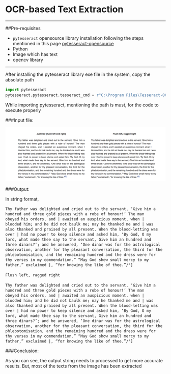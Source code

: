 # OCR-based Text Extraction

---

##Pre-requisites

- `pytesseract` opensource library installation following the steps mentioned in this page [pytesseract-opensource](https://github.com/UB-Mannheim/tesseract/wiki)
- Python 
- Image which has text
- opencv library
---
After installing the pytesseract library exe file in the system, copy the absolute path

```python
import pytesseract
pytesseract.pytesseract.tesseract_cmd = r"C:\Program Files\Tesseract-OCR\tesseract.exe"
```
While importing pytesseract, mentioning the path is must, for the code to execute properly


###Input file:

![Inuput image](https://github.com/Naveen-S6/Python_Apps/blob/main/OCR/resources/Text.png)


###Output:

In string format,
```commandline
Thy father was delighted and cried out to the servant, ‘Give him a
hundred and three gold pieces with a robe of honour!’ The man
obeyed his orders, and | awaited an auspicious moment, when |
blooded him; and he did not baulk me; nay he thanked me and | was
also thanked and praised by all present. When the blood-letting was
over | had no power to keep silence and asked him, ‘By God, O my
lord, what made thee say to the servant, Give him an hundred and
three dinars?’; and he answered, ‘One dinar was for the astrological
observation, another for thy pleasant conversation, the third for the
phlebotomisation, and the remaining hundred and the dress were for
thy verses in my commendation.” “May God show small mercy to my
father,” exclaimed |, “for knowing the like of thee.”/°]

Flush left, ragged right

Thy father was delighted and cried out to the servant, ‘Give him a
hundred and three gold pieces with a robe of honour!’ The man
obeyed his orders, and | awaited an auspicious moment, when |
blooded him; and he did not baulk me; nay he thanked me and | was
also thanked and praised by all present. When the blood-letting was
over | had no power to keep silence and asked him, ‘By God, O my
lord, what made thee say to the servant, Give him an hundred and
three dinars?’; and he answered, ‘One dinar was for the astrological
observation, another for thy pleasant conversation, the third for the
phlebotomisation, and the remaining hundred and the dress were for
thy verses in my commendation.” “May God show small mercy to my
father,” exclaimed |, “for knowing the like of thee.”/°]
```

###Conclusion:

As you can see, the output string needs to processed to get more accurate results. But, most of the texts from the image has been extracted

